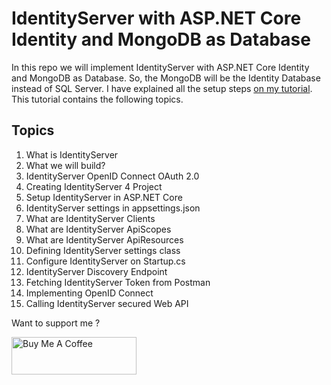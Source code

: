 # IdentityServer with ASP.NET Core Identity and MongoDB as Database
In this repo we will implement IdentityServer with ASP.NET Core Identity and MongoDB as Database. So, the MongoDB will be the Identity Database instead of SQL Server. I have explained all the setup steps <a href="https://www.yogihosting.com/identityserver-aspnet-core-identity-mongodb-database/" target="_blank">on my tutorial</a>. This tutorial contains the following topics.

## Topics
1. What is IdentityServer
2. What we will build?
3. IdentityServer OpenID Connect OAuth 2.0
4. Creating IdentityServer 4 Project
5. Setup IdentityServer in ASP.NET Core
6. IdentityServer settings in appsettings.json
7. What are IdentityServer Clients
8. What are IdentityServer ApiScopes
9. What are IdentityServer ApiResources
10. Defining IdentityServer settings class
11. Configure IdentityServer on Startup.cs
12. IdentityServer Discovery Endpoint
13. Fetching IdentityServer Token from Postman
14. Implementing OpenID Connect
15. Calling IdentityServer secured Web API

Want to support me ?

<a href="https://www.buymeacoffee.com/YogYogi" target="_blank"><img src="https://cdn.buymeacoffee.com/buttons/v2/default-yellow.png" alt="Buy Me A Coffee" width="200"  style="height: 60px !important;width: 200px !important;" ></a>
